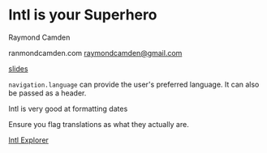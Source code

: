 # Intl is your Superhero

Raymond Camden

ranmondcamden.com
raymondcamden@gmail.com

[slides](https://github.com/cfjedimaster/intl-is-your-superhero)

`navigation.language` can provide the user's preferred language.  It can also be passed as a header.

Intl is very good at formatting dates

Ensure you flag translations as what they actually are.

[Intl Explorer](https://www.intl-explorer.com)